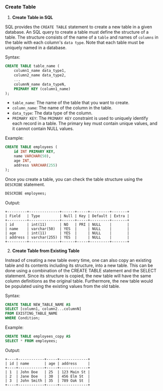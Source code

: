 ### Create Table

1. **Create Table in SQL**  

SQL provides the `CREATE TABLE` statement to create a new table in a given database. An SQL query to create a table must define the structure of a table. The structure consists of the name of a `table` and names of `columns` in the table with each column's `data type`. Note that each table must be uniquely named in a database.

Syntax:
```sql
CREATE TABLE table_name (
    column1_name data_type1,
    column2_name data_type2,
    ...
    columnN_name data_typeN,
    PRIMARY KEY (column1_name)
);
```

- `table_name`: The name of the table that you want to create.  
- `column_name`: The name of the column in the table.
- `data_type`: The data type of the column.
- `PRIMARY KEY`: The `PRIMARY KEY` constraint is used to uniquely identify each record in a table. The primary key must contain unique values, and it cannot contain NULL values.

Example:
```sql
CREATE TABLE employees (
    id INT PRIMARY KEY,
    name VARCHAR(50),
    age INT,
    address VARCHAR(255)
);
```

Once you create a table, you can check the table structure using the `DESCRIBE` statement.
    
```sql
DESCRIBE employees;
```

Output:
```
+---------+--------------+------+-----+---------+-------+
| Field   | Type         | Null | Key | Default | Extra |
+---------+--------------+------+-----+---------+-------+
| id      | int(11)      | NO   | PRI | NULL    |       |
| name    | varchar(50)  | YES  |     | NULL    |       |
| age     | int(11)      | YES  |     | NULL    |       |
| address | varchar(255) | YES  |     | NULL    |       |
+---------+--------------+------+-----+---------+-------+
```

2. **Create Table from Existing Table**

Instead of creating a new table every time, one can also copy an existing table and its contents including its structure, into a new table. This can be done using a combination of the CREATE TABLE statement and the SELECT statement. Since its structure is copied, the new table will have the same column definitions as the original table. Furthermore, the new table would be populated using the existing values from the old table.

Syntax:
```sql
CREATE TABLE NEW_TABLE_NAME AS
SELECT [column1, column2...columnN]
FROM EXISTING_TABLE_NAME
WHERE Condition;
```

Example:
```sql
CREATE TABLE employees_copy AS
SELECT * FROM employees;
```

Output:
```
+----+------------+-----+-------------+
| id | name       | age | address     |
+----+------------+-----+-------------+
| 1  | John Doe   | 25  | 123 Main St |
| 2  | Jane Doe   | 30  | 456 Elm St  |
| 3  | John Smith | 35  | 789 Oak St  |
+----+------------+-----+-------------+
```
